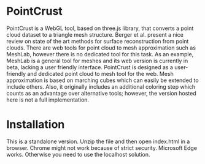 # PointCrust

PointCrust is a WebGL tool, based on three.js library, that converts a point cloud dataset to a triangle mesh structure. Berger et al. present a nice review on state of the art methods for surface reconstruction from point clouds. There are web tools for point cloud to mesh approximation such as MeshLab, however there is no dedicated tool for this task. As an example, MeshLab is a general tool for meshes and its web version is currently in beta, lacking a user friendly interface. PointCrust is designed as a user-friendly and dedicated point cloud to mesh tool for the web. Mesh approximation is based on marching cubes which can easily be extended to include others. Also, it originally includes an additional coloring step which counts as an advantage over alternative tools; however, the version hosted here is not a full implementation.

# Installation

This is a standalone version. Unzip the file and then open index.html in a browser. Chrome might not work because of strict security. Microsoft Edge works.
Otherwise you need to use the localhost solution.
